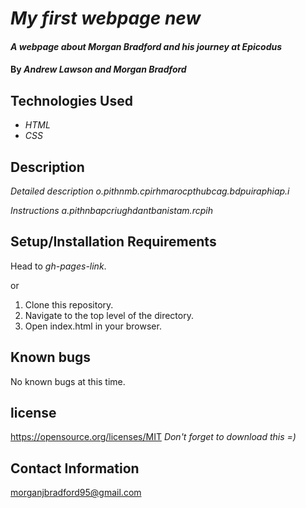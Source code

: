 # _My first webpage new_

#### _A webpage about Morgan Bradford and his journey at Epicodus_

#### By _**Andrew Lawson and Morgan Bradford**_

## Technologies Used

* _HTML_
* _CSS_

## Description

_Detailed description o.pithnmb.cpirhmarocpthubcag.bdpuiraphiap.i_

_Instructions a.pithnbapcriughdantbanistam.rcpih_

## Setup/Installation Requirements

Head to _gh-pages-link_.

or

1. Clone this repository.
2. Navigate to the top level of the directory.
3. Open index.html in your browser. 

## Known bugs

No known bugs at this time.

## license

https://opensource.org/licenses/MIT
_Don't forget to download this =)_

## Contact Information

morganjbradford95@gmail.com